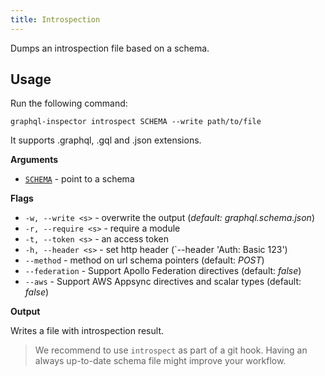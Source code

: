 ```yaml
---
title: Introspection
---
```


Dumps an introspection file based on a schema.

## Usage

Run the following command:

    graphql-inspector introspect SCHEMA --write path/to/file

It supports .graphql, .gql and .json extensions.

**Arguments**

- [`SCHEMA`](../api/schema.md) - point to a schema

**Flags**

- `-w, --write <s>` - overwrite the output (_default: graphql.schema.json_)
- `-r, --require <s>` - require a module
- `-t, --token <s>` - an access token
- `-h, --header <s>` - set http header (`--header 'Auth: Basic 123')
- `--method` - method on url schema pointers (default: _POST_)
- `--federation` - Support Apollo Federation directives (default: _false_)
- `--aws` - Support AWS Appsync directives and scalar types (default: _false_)

**Output**

Writes a file with introspection result.

> We recommend to use `introspect` as part of a git hook. Having an always up-to-date schema file might improve your workflow.
